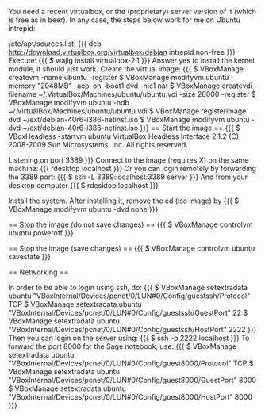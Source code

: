 You need a recent virtualbox, or the (proprietary) server version of it (which is free as in beer). In any case, the steps below work for me on Ubuntu intrepid:


/etc/apt/sources.list:
{{{
deb http://download.virtualbox.org/virtualbox/debian intrepid non-free
}}}
Execute:
{{{
$ wajig install virtualbox-2.1
}}}
Answer yes to install the kernel module, it should just work. Create the virtual image:
{{{
$ VBoxManage createvm -name ubuntu -register
$ VBoxManage modifyvm ubuntu -memory "2048MB" -acpi on -boot1 dvd -nic1 nat
$ VBoxManage createvdi -filename ~/.VirtualBox/Machines/ubuntu/ubuntu.vdi -size 20000 -register
$ VBoxManage modifyvm ubuntu -hdb ~/.VirtualBox/Machines/ubuntu/ubuntu.vdi
$ VBoxManage registerimage dvd ~/ext/debian-40r6-i386-netinst.iso
$ VBoxManage modifyvm ubuntu -dvd ~/ext/debian-40r6-i386-netinst.iso
}}}
== Start the image ==
{{{
$ VBoxHeadless -startvm ubuntu
VirtualBox Headless Interface 2.1.2
(C) 2008-2009 Sun Microsystems, Inc.
All rights reserved.

Listening on port 3389
}}}
Connect to the image (requires X) on the same machine:
{{{
rdesktop localhost
}}}
Or you can login remotely by forwarding the 3389 port:
{{{
$ ssh -L 3389:localhost:3389 server
}}}
And from your desktop computer
{{{
$ rdesktop localhost
}}}

Install the system. After installing it, remove the cd (iso image) by
{{{
$ VBoxManage modifyvm ubuntu -dvd none
}}}

== Stop the image (do not save changes) ==
{{{
$ VBoxManage controlvm ubuntu poweroff
}}}

== Stop the image (save changes) ==
{{{
$ VBoxManage controlvm ubuntu savestate
}}}


== Networking ==

In order to be able to login using ssh, do:
{{{
$ VBoxManage setextradata ubuntu "VBoxInternal/Devices/pcnet/0/LUN#0/Config/guestssh/Protocol" TCP
$ VBoxManage setextradata ubuntu "VBoxInternal/Devices/pcnet/0/LUN#0/Config/guestssh/GuestPort" 22
$ VBoxManage setextradata ubuntu "VBoxInternal/Devices/pcnet/0/LUN#0/Config/guestssh/HostPort" 2222
}}}
Then you can login on the server using:
{{{
$ ssh -p 2222 localhost
}}}
To forward the port 8000 for the Sage notebook, use:
{{{
$ VBoxManage setextradata ubuntu "VBoxInternal/Devices/pcnet/0/LUN#0/Config/guest8000/Protocol" TCP
$ VBoxManage setextradata ubuntu "VBoxInternal/Devices/pcnet/0/LUN#0/Config/guest8000/GuestPort" 8000
$ VBoxManage setextradata ubuntu "VBoxInternal/Devices/pcnet/0/LUN#0/Config/guest8000/HostPort" 8000
}}}
